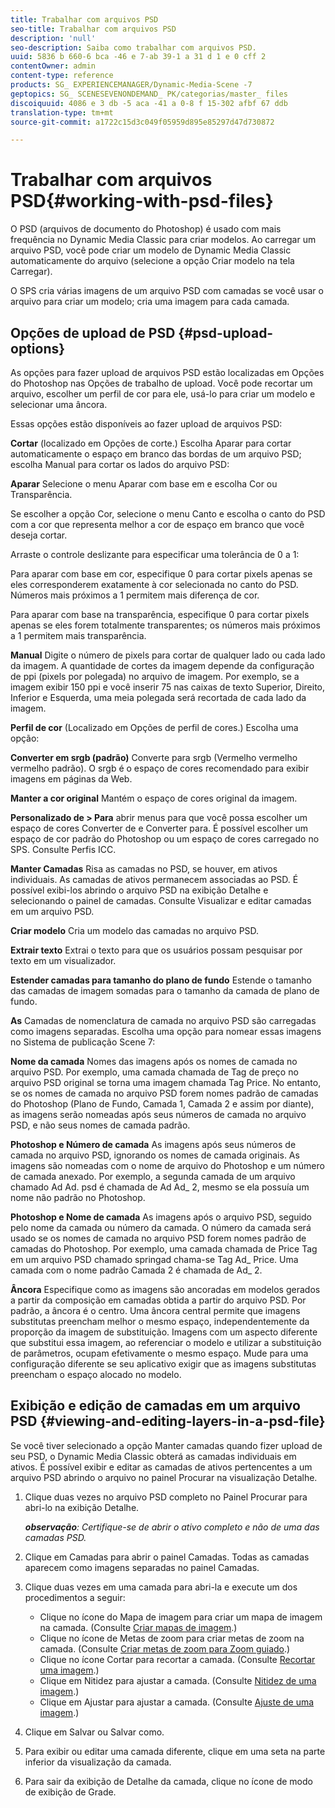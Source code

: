 ```yaml
---
title: Trabalhar com arquivos PSD
seo-title: Trabalhar com arquivos PSD
description: 'null'
seo-description: Saiba como trabalhar com arquivos PSD.
uuid: 5836 b 660-6 bca -46 e 7-ab 39-1 a 31 d 1 e 0 cff 2
contentOwner: admin
content-type: reference
products: SG_ EXPERIENCEMANAGER/Dynamic-Media-Scene -7
geptopics: SG_ SCENESEVENONDEMAND_ PK/categorias/master_ files
discoiquuid: 4086 e 3 db -5 aca -41 a 0-8 f 15-302 afbf 67 ddb
translation-type: tm+mt
source-git-commit: a1722c15d3c049f05959d895e85297d47d730872

---
```



# Trabalhar com arquivos PSD{#working-with-psd-files}

O PSD (arquivos de documento do Photoshop) é usado com mais frequência no Dynamic Media Classic para criar modelos. Ao carregar um arquivo PSD, você pode criar um modelo de Dynamic Media Classic automaticamente do arquivo (selecione a opção Criar modelo na tela Carregar).

O SPS cria várias imagens de um arquivo PSD com camadas se você usar o arquivo para criar um modelo; cria uma imagem para cada camada.

## Opções de upload de PSD {#psd-upload-options}

As opções para fazer upload de arquivos PSD estão localizadas em Opções do Photoshop nas Opções de trabalho de upload. Você pode recortar um arquivo, escolher um perfil de cor para ele, usá-lo para criar um modelo e selecionar uma âncora.

Essas opções estão disponíveis ao fazer upload de arquivos PSD:

**Cortar** (localizado em Opções de corte.) Escolha Aparar para cortar automaticamente o espaço em branco das bordas de um arquivo PSD; escolha Manual para cortar os lados do arquivo PSD:

**Aparar** Selecione o menu Aparar com base em e escolha Cor ou Transparência.

Se escolher a opção Cor, selecione o menu Canto e escolha o canto do PSD com a cor que representa melhor a cor de espaço em branco que você deseja cortar.

Arraste o controle deslizante para especificar uma tolerância de 0 a 1:

Para aparar com base em cor, especifique 0 para cortar pixels apenas se eles corresponderem exatamente à cor selecionada no canto do PSD. Números mais próximos a 1 permitem mais diferença de cor.

Para aparar com base na transparência, especifique 0 para cortar pixels apenas se eles forem totalmente transparentes; os números mais próximos a 1 permitem mais transparência.

**Manual** Digite o número de pixels para cortar de qualquer lado ou cada lado da imagem. A quantidade de cortes da imagem depende da configuração de ppi (pixels por polegada) no arquivo de imagem. Por exemplo, se a imagem exibir 150 ppi e você inserir 75 nas caixas de texto Superior, Direito, Inferior e Esquerda, uma meia polegada será recortada de cada lado da imagem.

**Perfil de cor** (Localizado em Opções de perfil de cores.) Escolha uma opção:

**Converter em srgb (padrão)** Converte para srgb (Vermelho vermelho vermelho padrão). O srgb é o espaço de cores recomendado para exibir imagens em páginas da Web.

**Manter a cor original** Mantém o espaço de cores original da imagem.

**Personalizado de &gt; Para** abrir menus para que você possa escolher um espaço de cores Converter de e Converter para. É possível escolher um espaço de cor padrão do Photoshop ou um espaço de cores carregado no SPS. Consulte Perfis ICC.

**Manter Camadas** Risa as camadas no PSD, se houver, em ativos individuais. As camadas de ativos permanecem associadas ao PSD. É possível exibi-los abrindo o arquivo PSD na exibição Detalhe e selecionando o painel de camadas. Consulte Visualizar e editar camadas em um arquivo PSD.

**Criar modelo** Cria um modelo das camadas no arquivo PSD.

**Extrair texto** Extrai o texto para que os usuários possam pesquisar por texto em um visualizador.

**Estender camadas para tamanho do plano de fundo** Estende o tamanho das camadas de imagem somadas para o tamanho da camada de plano de fundo.

**As** Camadas de nomenclatura de camada no arquivo PSD são carregadas como imagens separadas. Escolha uma opção para nomear essas imagens no Sistema de publicação Scene 7:

**Nome da camada** Nomes das imagens após os nomes de camada no arquivo PSD. Por exemplo, uma camada chamada de Tag de preço no arquivo PSD original se torna uma imagem chamada Tag Price. No entanto, se os nomes de camada no arquivo PSD forem nomes padrão de camadas do Photoshop (Plano de Fundo, Camada 1, Camada 2 e assim por diante), as imagens serão nomeadas após seus números de camada no arquivo PSD, e não seus nomes de camada padrão.

**Photoshop e Número de camada** As imagens após seus números de camada no arquivo PSD, ignorando os nomes de camada originais. As imagens são nomeadas com o nome de arquivo do Photoshop e um número de camada anexado. Por exemplo, a segunda camada de um arquivo chamado Ad Ad. psd é chamada de Ad Ad_ 2, mesmo se ela possuía um nome não padrão no Photoshop.

**Photoshop e Nome de camada** As imagens após o arquivo PSD, seguido pelo nome da camada ou número da camada. O número da camada será usado se os nomes de camada no arquivo PSD forem nomes padrão de camadas do Photoshop. Por exemplo, uma camada chamada de Price Tag em um arquivo PSD chamado springad chama-se Tag Ad_ Price. Uma camada com o nome padrão Camada 2 é chamada de Ad_ 2.

**Âncora** Especifique como as imagens são ancoradas em modelos gerados a partir da composição em camadas obtida a partir do arquivo PSD. Por padrão, a âncora é o centro. Uma âncora central permite que imagens substitutas preencham melhor o mesmo espaço, independentemente da proporção da imagem de substituição. Imagens com um aspecto diferente que substitui essa imagem, ao referenciar o modelo e utilizar a substituição de parâmetros, ocupam efetivamente o mesmo espaço. Mude para uma configuração diferente se seu aplicativo exigir que as imagens substitutas preencham o espaço alocado no modelo.

## Exibição e edição de camadas em um arquivo PSD {#viewing-and-editing-layers-in-a-psd-file}

Se você tiver selecionado a opção Manter camadas quando fizer upload de seu PSD, o Dynamic Media Classic obterá as camadas individuais em ativos. É possível exibir e editar as camadas de ativos pertencentes a um arquivo PSD abrindo o arquivo no painel Procurar na visualização Detalhe.

1. Clique duas vezes no arquivo PSD completo no Painel Procurar para abri-lo na exibição Detalhe.

   ***observação**: Certifique-se de abrir o ativo completo e não de uma das camadas PSD.*

1. Clique em Camadas para abrir o painel Camadas. Todas as camadas aparecem como imagens separadas no painel Camadas.
1. Clique duas vezes em uma camada para abri-la e execute um dos procedimentos a seguir:

   * Clique no ícone do Mapa de imagem para criar um mapa de imagem na camada. (Consulte [Criar mapas de imagem](creating-image-maps.md#creating_image_maps).)
   * Clique no ícone de Metas de zoom para criar metas de zoom na camada. (Consulte [Criar metas de zoom para Zoom guiado](creating-zoom-targets-guided-zoom.md#creating_zoom_targets_for_guided_zoom).)
   * Clique no ícone Cortar para recortar a camada. (Consulte [Recortar uma imagem](cropping-image.md#cropping_an_image).)
   * Clique em Nitidez para ajustar a camada. (Consulte [Nitidez de uma imagem](sharpening-image.md#sharpening_an_image).)
   * Clique em Ajustar para ajustar a camada. (Consulte [Ajuste de uma imagem](adjusting-image.md#adjusting_an_image).)

1. Clique em Salvar ou Salvar como.
1. Para exibir ou editar uma camada diferente, clique em uma seta na parte inferior da visualização da camada.
1. Para sair da exibição de Detalhe da camada, clique no ícone de modo de exibição de Grade.

